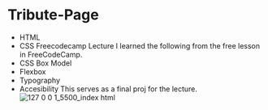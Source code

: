 # Tribute-Page
* HTML 
* CSS
Freecodecamp Lecture
I learned the following from the free lesson in FreeCodeCamp.
* CSS Box Model
* Flexbox
* Typography
* Accesibility
This serves as a final proj for the lecture.
![127 0 0 1_5500_index html](https://user-images.githubusercontent.com/91674419/175108709-f75297cf-db9a-4bfe-b431-eab3dcac6d66.png)
